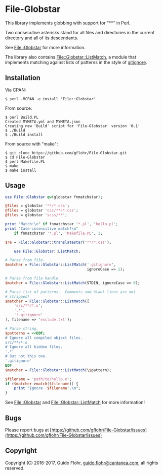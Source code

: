 # File-Globstar

This library implements globbing with support for "**" in Perl.

Two consecutive asterisks stand for all files and directories in the
current directory and all of its descendants.

See [File::Globstar](https://github.com/gflohr/File-Globstar/blob/master/lib/File/Globstar.pod) for more information.

The library also contains [File::Globstar::ListMatch](https://github.com/gflohr/File-Globstar/blob/master/lib/File/Globstar/ListMatch.pod), a module that implements matching against lists of patterns in the style of [gitignore](https://git-scm.com/docs/gitignore).

## Installation

Via CPAN:

```
$ perl -MCPAN -e install 'File::Globstar'
```

From source:

```
$ perl Build.PL
Created MYMETA.yml and MYMETA.json
Creating new 'Build' script for 'File-Globstar' version '0.1'
$ ./Build
$ ./Build install
```

From source with "make":

```
$ git clone https://github.com/gflohr/File-Globstar.git
$ cd File-Globstar
$ perl Makefile.PL
$ make
$ make install
```

## Usage

```perl
use File::Globstar qw(globstar fnmatchstar);

@files = globstar '**/*.css';
@files = globstar 'css/**/*.css';
@files = globstar 'scss/**';

print "Match!\n" if fnmatchstar '*.pl', 'hello.pl';
print "Case-insensitive match!\n" 
    if fnmatchstar '*.pl', 'Makefile.PL', 1;

$re = File::Globstar::translatestar('**/*.css');

    use File::Globstar::ListMatch;

# Parse from file.
$matcher = File::Globstar::ListMatch('.gitignore', 
                                     ignoreCase => 1);

# Parse from file handle.
$matcher = File::Globstar::ListMatch(STDIN, ignoreCase => 0);

# Parse list of patterns.  Comments and blank lines are not
# stripped!
$matcher = File::Globstar::ListMatch([
    'src/**/*.o',
    '.*',
    '!.gitignore'
], filename => 'exclude.txt');

# Parse string.
$patterns = <<EOF;
# Ignore all compiled object files.
src/**/*.o
# Ignore all hidden files.
'.*'
# But not this one.
'.gitignore'
EOF
$matcher = File::Globstar::ListMatch(\$pattern);

$filename = 'path/to/hello.o';
if ($matcher->match($filename)) {
    print "Ignore '$filename'.\n";
}
```

See [File::Globstar](https://github.com/gflohr/File-Globstar/blob/master/lib/File/Globstar.pod) and [File::Globstar::ListMatch](https://github.com/gflohr/File-Globstar/blob/master/lib/File/Globstar/ListMatch.pod) for more information!

## Bugs

Please report bugs at
[https://github.com/gflohr/File-Globstar/issues](https://github.com/gflohr/File-Globstar/issues)

## Copyright

Copyright (C) 2016-2017, Guido Flohr, <guido.flohr@cantanea.com>,
all rights reserved.


